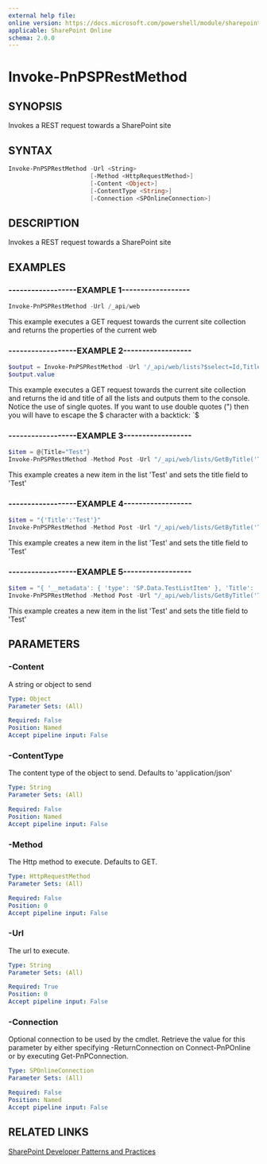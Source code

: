 ```yaml
---
external help file:
online version: https://docs.microsoft.com/powershell/module/sharepoint-pnp/invoke-pnpsprestmethod
applicable: SharePoint Online
schema: 2.0.0
---
```


# Invoke-PnPSPRestMethod

## SYNOPSIS
Invokes a REST request towards a SharePoint site

## SYNTAX 

```powershell
Invoke-PnPSPRestMethod -Url <String>
                       [-Method <HttpRequestMethod>]
                       [-Content <Object>]
                       [-ContentType <String>]
                       [-Connection <SPOnlineConnection>]
```

## DESCRIPTION
Invokes a REST request towards a SharePoint site

## EXAMPLES

### ------------------EXAMPLE 1------------------
```powershell
Invoke-PnPSPRestMethod -Url /_api/web
```

This example executes a GET request towards the current site collection and returns the properties of the current web

### ------------------EXAMPLE 2------------------
```powershell
$output = Invoke-PnPSPRestMethod -Url '/_api/web/lists?$select=Id,Title'
$output.value
```

This example executes a GET request towards the current site collection and returns the id and title of all the lists and outputs them to the console. Notice the use of single quotes. If you want to use double quotes (") then you will have to escape the $ character with a backtick: `$

### ------------------EXAMPLE 3------------------
```powershell
$item = @{Title="Test"}
Invoke-PnPSPRestMethod -Method Post -Url "/_api/web/lists/GetByTitle('Test')/items" -Content $item
```

This example creates a new item in the list 'Test' and sets the title field to 'Test'

### ------------------EXAMPLE 4------------------
```powershell
$item = "{'Title':'Test'}"
Invoke-PnPSPRestMethod -Method Post -Url "/_api/web/lists/GetByTitle('Test')/items" -Content $item
```

This example creates a new item in the list 'Test' and sets the title field to 'Test'

### ------------------EXAMPLE 5------------------
```powershell
$item = "{ '__metadata': { 'type': 'SP.Data.TestListItem' }, 'Title': 'Test'}"
Invoke-PnPSPRestMethod -Method Post -Url "/_api/web/lists/GetByTitle('Test')/items" -Content $item -ContentType "application/json;odata=verbose"
```

This example creates a new item in the list 'Test' and sets the title field to 'Test'

## PARAMETERS

### -Content
A string or object to send

```yaml
Type: Object
Parameter Sets: (All)

Required: False
Position: Named
Accept pipeline input: False
```

### -ContentType
The content type of the object to send. Defaults to 'application/json'

```yaml
Type: String
Parameter Sets: (All)

Required: False
Position: Named
Accept pipeline input: False
```

### -Method
The Http method to execute. Defaults to GET.

```yaml
Type: HttpRequestMethod
Parameter Sets: (All)

Required: False
Position: 0
Accept pipeline input: False
```

### -Url
The url to execute.

```yaml
Type: String
Parameter Sets: (All)

Required: True
Position: 0
Accept pipeline input: False
```

### -Connection
Optional connection to be used by the cmdlet. Retrieve the value for this parameter by either specifying -ReturnConnection on Connect-PnPOnline or by executing Get-PnPConnection.

```yaml
Type: SPOnlineConnection
Parameter Sets: (All)

Required: False
Position: Named
Accept pipeline input: False
```

## RELATED LINKS

[SharePoint Developer Patterns and Practices](https://aka.ms/sppnp)